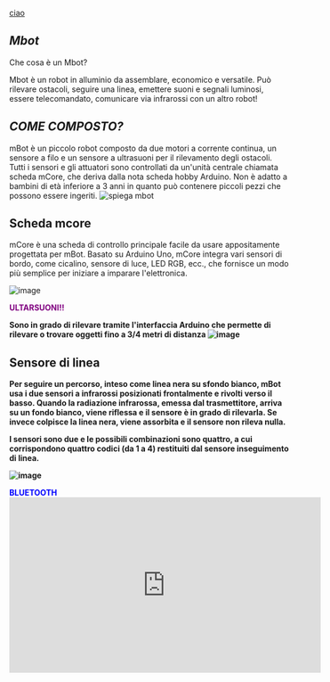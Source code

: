 [ciao](https://www.makeblock.com/)
## *Mbot*
Che cosa è un Mbot?


Mbot è un robot in alluminio da assemblare, economico e versatile. Può rilevare ostacoli, seguire una linea, emettere suoni e segnali luminosi, essere telecomandato, comunicare via infrarossi con un altro robot!

## *COME COMPOSTO?*

mBot è un piccolo robot composto da due motori a corrente continua, un sensore a filo e un sensore a ultrasuoni per il rilevamento degli ostacoli. Tutti i sensori e gli attuatori sono controllati da un'unità centrale chiamata scheda mCore, che deriva dalla nota scheda hobby Arduino. Non è adatto a bambini di età inferiore a 3 anni in quanto può contenere piccoli pezzi che possono essere ingeriti.
![spiega mbot](https://user-images.githubusercontent.com/102225228/161949140-18825c2a-165e-4cce-8eeb-551fc8ecc8f1.jpg)



## Scheda mcore

mCore è una scheda di controllo principale facile da usare appositamente progettata per mBot. Basato su Arduino Uno, mCore integra vari sensori di bordo, come cicalino, sensore di luce, LED RGB, ecc., che fornisce un modo più semplice per iniziare a imparare l'elettronica.

![image](https://user-images.githubusercontent.com/102225228/160809503-b69ec555-6f94-4275-a18d-8dab5bb0e8f6.png)


<b>
  <span style="color:purple">  ULTARSUONI!! </span>
  <b>

Sono in grado di rilevare tramite l'interfaccia Arduino che permette di rilevare o trovare oggetti fino a 3/4 metri di distanza
![image](https://user-images.githubusercontent.com/102225228/160808366-ecb01783-d8d5-47be-a2fe-6cd9e0cb5071.png)

## Sensore di linea
    
 Per seguire un percorso, inteso come linea nera su sfondo bianco, mBot usa i due sensori a infrarossi posizionati frontalmente e rivolti verso il basso. Quando la radiazione infrarossa, emessa dal trasmettitore, arriva su un fondo bianco, viene riflessa e il sensore è in grado di rilevarla. Se invece colpisce la linea nera, viene assorbita e il sensore non rileva nulla.

I sensori sono due e le possibili combinazioni sono quattro, a cui corrispondono quattro codici (da 1 a 4) restituiti dal sensore inseguimento di linea.
   
    


![image](https://user-images.githubusercontent.com/102225018/161950790-8626c2ec-5b3f-4769-90d8-0dad367b804f.png)

<b>
  <span style="color:blue">  BLUETOOTH </span>
  <b>


  <iframe width="560" height="315" src="https://www.youtube.com/embed/EKV9ozuJ7LI" title="YouTube video player" frameborder="0" allow="accelerometer; autoplay; clipboard-write; encrypted-media; gyroscope; picture-in-picture" allowfullscreen></iframe>



